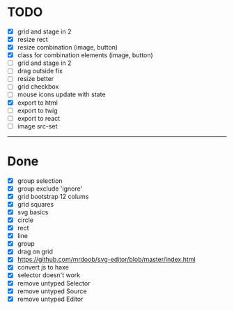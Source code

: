 # TODO

- [x] grid and stage in 2
- [x] resize rect
- [x] resize combination (image, button)
- [x] class for combination elements (image, button)
- [ ] grid and stage in 2
- [ ] drag outside fix
- [ ] resize better
- [ ] grid checkbox
- [ ] mouse icons update with state
- [x] export to html
- [ ] export to twig
- [ ] export to react
- [ ] image src-set

---

# Done

- [x] group selection
- [x] group exclude 'ignore'
- [x] grid bootstrap 12 colums
- [x] grid squares
- [x] svg basics
- [x] circle
- [x] rect
- [x] line
- [x] group
- [x] drag on grid
- [x] https://github.com/mrdoob/svg-editor/blob/master/index.html
- [x] convert js to haxe
- [x] selector doesn't work
- [x] remove untyped Selector
- [x] remove untyped Source
- [x] remove untyped Editor
